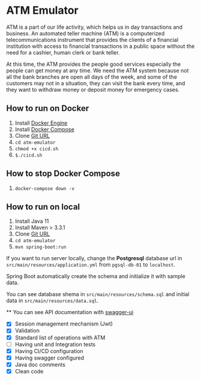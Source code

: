 # ATM Emulator

ATM is a part of our life activity, which helps us in day transactions and business. An automated teller machine (ATM) is a computerized telecommunications instrument that provides the clients of a financial institution with access to financial transactions in a public space without the need for a cashier, human clerk or bank teller.

At this time, the ATM provides the people good services especially the people can get money at any time. We need the ATM system because not all the bank branches are open all days of the week, and some of the customers may not in a situation, they can visit the bank every time, and they want to withdraw money or deposit money for emergency cases.

## How to run on Docker
1. Install [Docker Engine](https://docs.docker.com/engine/install/)
2. Install [Docker Compose](https://docs.docker.com/compose/install/)
3. Clone [Git URL](https://github.com/mehdichitforoosh/atm-emulator.git)
4. `cd atm-emulator`
5. `chmod +x cicd.sh`   
6. `$./cicd.sh`

## How to stop Docker Compose
1. `docker-compose down -v`

## How to run on local
1. Install Java 11
2. Install Maven > 3.3.1
3. Clone [Git URL](https://github.com/mehdichitforoosh/atm-emulator.git)
4. `cd atm-emulator`
5. `mvn spring-boot:run`

If you want to run server locally, change the **Postgresql** database url in `src/main/resources/application.yml` from `pgsql-db-01` to `localhost`.

Spring Boot automatically create the schema and initialize it with sample data.

You can see database shema in `src/main/resources/schema.sql` and initial data in `src/main/resources/data.sql`.

** You can see API documentation with [swagger-ui](http://localhost:8080/swagger-ui.html)

- [x] Session management mechanism (Jwt)
- [x] Validation
- [x] Standard list of operations with ATM
- [ ] Having unit and Integration tests
- [x] Having CI/CD configuration
- [x] Having swagger configured
- [x] Java doc comments
- [x] Clean code